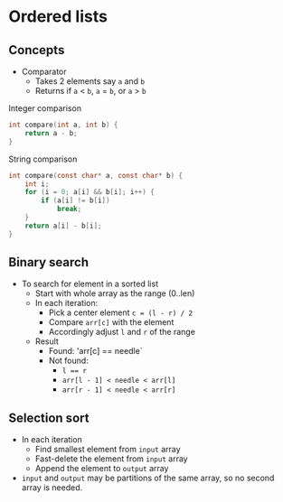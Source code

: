 # Ordered lists

## Concepts
- Comparator
  - Takes 2 elements say `a` and `b`
  - Returns if `a` < `b`, `a` = `b`, or `a` > `b`

Integer comparison
```c
int compare(int a, int b) {
    return a - b;
}
```

String comparison
```c
int compare(const char* a, const char* b) {
    int i;
    for (i = 0; a[i] && b[i]; i++) {
        if (a[i] != b[i])
            break;
    }
    return a[i] - b[i];
}
```

## Binary search
- To search for element in a sorted list
  - Start with whole array as the range (0..len)
  - In each iteration:
    - Pick a center element `c = (l - r) / 2`
    - Compare `arr[c]` with the element
    - Accordingly adjust `l` and `r` of the range
  - Result
    - Found: 'arr[c] == needle`
    - Not found:
      - `l == r`
      - `arr[l - 1] < needle < arr[l]`
      - `arr[r - 1] < needle < arr[r]`

## Selection sort
- In each iteration
  - Find smallest element from `input` array
  - Fast-delete the element from `input` array
  - Append the element to `output` array
- `input` and `output` may be partitions of the same array,
  so no second array is needed.
